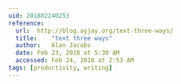 ```yaml
---
uid: 201802240253
reference: 
  url:	http://blog.ayjay.org/text-three-ways/
  title:	"text three ways"
  author:	Alan Jacobs
  date:	Feb 23, 2018 at 5:30 AM
  accessed:	Feb 24, 2018 at 2:53 AM
tags: [productivity, writing]
---
```


